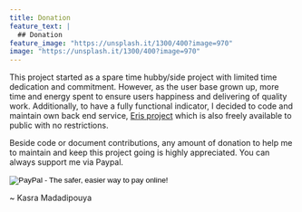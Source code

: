 ```yaml
---
title: Donation
feature_text: |
  ## Donation
feature_image: "https://unsplash.it/1300/400?image=970"
image: "https://unsplash.it/1300/400?image=970"
---
```

This project started as a spare time hubby/side project with limited time dedication and commitment. However, as the user base grown up, more time and energy spent to ensure users happiness and delivering of quality work. Additionally, to have a fully functional indicator, I decided to code and maintain own back end service, [Eris project](http://eris.madadipouya.com/) which is also freely available to public with no restrictions.

Beside code or document contributions, any amount of donation to help me to maintain and keep this project going is highly appreciated. You can always support me via Paypal.

<form action="https://www.paypal.com/cgi-bin/webscr" method="post" target="_top">
    <input type="hidden" name="cmd" value="_s-xclick">
    <input type="hidden" name="hosted_button_id" value="C68PYFWLT332S">
    <input type="image" src="https://www.paypalobjects.com/en_US/i/btn/btn_donateCC_LG.gif" border="0" name="submit" alt="PayPal - The safer, easier way to pay online!">
    <img alt="" border="0" src="https://www.paypalobjects.com/en_US/i/scr/pixel.gif" width="1" height="1">
</form>


~ Kasra Madadipouya
